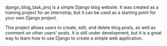 django_blog_task_proj is a simple Django blog website. It was created as a training project for an internship, but it can be used as a starting point for your own Django project.

This project allows users to create, edit, and delete blog posts, as well as comment on other users' posts. It is still under development, but it is a great way to learn how to use Django to create a simple web application.
